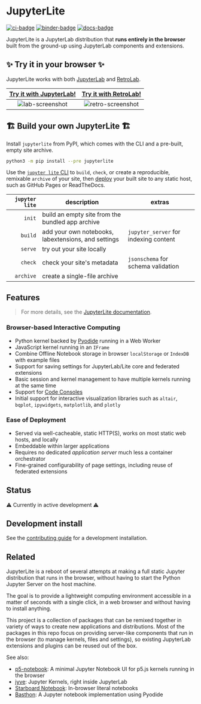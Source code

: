 # JupyterLite

[![ci-badge]][ci] [![binder-badge]][binder] [![docs-badge]][docs]

[ci-badge]: https://github.com/jtpio/jupyterlite/workflows/Build/badge.svg
[ci]: https://github.com/jtpio/jupyterlite/actions?query=branch%3Amain
[binder-badge]: https://mybinder.org/badge_logo.svg
[binder]: https://mybinder.org/v2/gh/jtpio/jupyterlite/main?urlpath=lab
[docs-badge]: https://readthedocs.org/projects/jupyterlite/badge/?version=latest
[docs]: https://jupyterlite.readthedocs.io/en/latest/?badge=latest

JupyterLite is a JupyterLab distribution that **runs entirely in the browser** built
from the ground-up using JupyterLab components and extensions.

## ✨ Try it in your browser ✨

JupyterLite works with both [JupyterLab](https://github.com/jupyterlab/jupyterlab) and
[RetroLab](https://github.com/jupyterlab/retrolab).

| [Try it with JupyterLab!] | [Try it with RetroLab!] |
| :-----------------------: | :---------------------: |
|     ![lab-screenshot]     |   ![retro-screenshot]   |

[try it with jupyterlab!]: https://jupyterlite.readthedocs.io/en/latest/try/lab
[lab-screenshot]:
  https://user-images.githubusercontent.com/591645/114009512-7fe79600-9863-11eb-9aac-3a9ef6345011.png
[try it with retrolab!]: https://jupyterlite.readthedocs.io/en/latest/try/retro
[retro-screenshot]:
  https://user-images.githubusercontent.com/591645/114454062-78fdb200-9bda-11eb-9cda-4ee327dd1c77.png

## 🏗️ Build your own JupyterLite 🏗️

Install `jupyterlite` from PyPI, which comes with the CLI and a pre-built, empty site
archive.

```bash
python3 -m pip install --pre jupyterlite
```

Use the [`jupyter lite` CLI][cli] to `build`, `check`, or create a reproducible,
remixable `archive` of your site, then [deploy] your built site to any static host, such
as GitHub Pages or ReadTheDocs.

| `jupyter lite` | description                                         | extras                                |
| -------------: | --------------------------------------------------- | ------------------------------------- |
|         `init` | build an empty site from the bundled app archive    |                                       |
|        `build` | add your own notebooks, labextensions, and settings | `jupyter_server` for indexing content |
|        `serve` | try out your site locally                           |                                       |
|        `check` | check your site's metadata                          | `jsonschema` for schema validation    |
|      `archive` | create a single-file archive                        |                                       |

[cli]: https://jupyterlite.readthedocs.io/en/latest/cli.html
[deploy]: https://jupyterlite.readthedocs.io/en/latest/deploying.html

## Features

> For more details, see the [JupyterLite documentation](https://jupyterlite.rtfd.io).

### Browser-based Interactive Computing

- Python kernel backed by [Pyodide](https://pyodide.org) running in a Web Worker
- JavaScript kernel running in an `IFrame`
- Combine Offline Notebook storage in browser `localStorage` or `IndexDB` with example
  files
- Support for saving settings for JupyterLab/Lite core and federated extensions
- Basic session and kernel management to have multiple kernels running at the same time
- Support for
  [Code Consoles](https://jupyterlab.readthedocs.io/en/stable/user/code_console.html)
- Initial support for interactive visualization libraries such as `altair`, `bqplot`,
  `ipywidgets`, `matplotlib`, and `plotly`

### Ease of Deployment

- Served via well-cacheable, static HTTP(S), works on most static web hosts, and locally
- Embeddable within larger applications
- Requires no dedicated _application server_ much less a container orchestrator
- Fine-grained configurability of page settings, including reuse of federated extensions

## Status

⚠️ Currently in active development ⚠️

## Development install

See the
[contributing guide](https://github.com/jtpio/jupyterlite/blob/main/CONTRIBUTING.md) for
a development installation.

## Related

JupyterLite is a reboot of several attempts at making a full static Jupyter distribution
that runs in the browser, without having to start the Python Jupyter Server on the host
machine.

The goal is to provide a lightweight computing environment accessible in a matter of
seconds with a single click, in a web browser and without having to install anything.

This project is a collection of packages that can be remixed together in variety of ways
to create new applications and distributions. Most of the packages in this repo focus on
providing server-like components that run in the browser (to manage kernels, files and
settings), so existing JupyterLab extensions and plugins can be reused out of the box.

See also:

- [p5-notebook](https://github.com/jtpio/p5-notebook): A minimal Jupyter Notebook UI for
  p5.js kernels running in the browser
- [jyve](https://github.com/deathbeds/jyve): Jupyter Kernels, right inside JupyterLab
- [Starboard Notebook](https://github.com/gzuidhof/starboard-notebook): In-browser
  literal notebooks
- [Basthon](https://basthon.fr/about.html): A Jupyter notebook implementation using
  Pyodide

```

```

